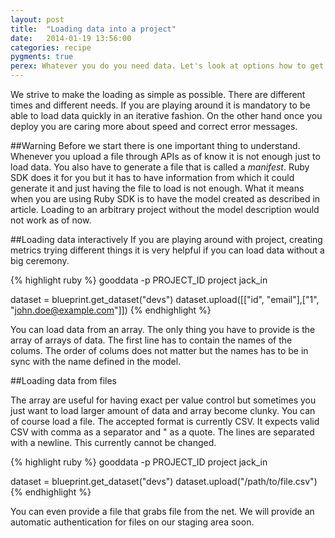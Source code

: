 ```yaml
---
layout: post
title:  "Loading data into a project"
date:   2014-01-19 13:56:00
categories: recipe
pygments: true
perex: Whatever you do you need data. Let's look at options how to get them into the project.
---
```


We strive to make the loading as simple as possible. There are different times and different needs. If you are playing around it is mandatory to be able to load data quickly in an iterative fashion. On the other hand once you deploy you are caring more about speed and correct error messages.

##Warning
Before we start there is one important thing to understand. Whenever you upload a file through APIs as of know it is not enough just to load data. You also have to generate a file that is called a *manifest*. Ruby SDK does it for you but it has to have information from which it could generate it and just having the file to load is not enough. What it means when you are using Ruby SDK is to have the model created as described in article. Loading to an arbitrary project without the model description would not work as of now.

##Loading data interactively
If you are playing around with project, creating metrics trying different things it is very helpful if you can load data without a big ceremony.

{% highlight ruby %}
  gooddata -p PROJECT_ID project jack_in

  dataset = blueprint.get_dataset("devs")
  dataset.upload([["id", "email"],["1", "john.doe@example.com"]])
{% endhighlight %}

You can load data from an array. The only thing you have to provide is the array of arrays of data. The first line has to contain the names of the colums. The order of colums does not matter but the names has to be in sync with the name defined in the model.

##Loading data from files

The array are useful for having exact per value control but sometimes you just want to load larger amount of data and array become clunky. You can of course load a file. The accepted format is currently CSV. It expects valid CSV with comma as a separator and " as a quote. The lines are separated with a newline. This currently cannot be changed.

{% highlight ruby %}
  gooddata -p PROJECT_ID project jack_in

  dataset = blueprint.get_dataset("devs")
  dataset.upload("/path/to/file.csv")
{% endhighlight %}

You can even provide a file that grabs file from the net. We will provide an automatic authentication for files on our staging area soon.
